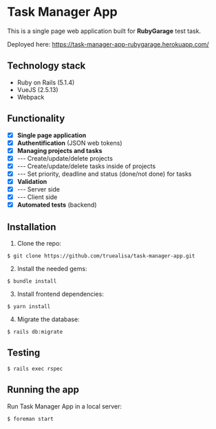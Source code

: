 # Task Manager App

This is a single page web application built for **RubyGarage** test task.

Deployed here: https://task-manager-app-rubygarage.herokuapp.com/

## Technology stack
* Ruby on Rails (5.1.4)
* VueJS (2.5.13)
* Webpack

## Functionality
- [x] **Single page application**
- [x] **Authentification** (JSON web tokens)
- [x] **Managing projects and tasks**
- [x] --- Create/update/delete projects
- [x] --- Create/update/delete tasks inside of projects
- [x] --- Set priority, deadline and status (done/not done) for tasks
- [x] **Validation**
- [x] --- Server side
- [x] --- Client side
- [x] **Automated tests** (backend)

## Installation

1. Clone the repo:

```
$ git clone https://github.com/truealisa/task-manager-app.git
```

2. Install the needed gems:

```
$ bundle install
```

3. Install frontend dependencies:

```
$ yarn install
```

4. Migrate the database:

```
$ rails db:migrate
```

## Testing

```
$ rails exec rspec
```

## Running the app

Run Task Manager App in a local server:

```
$ foreman start
```
